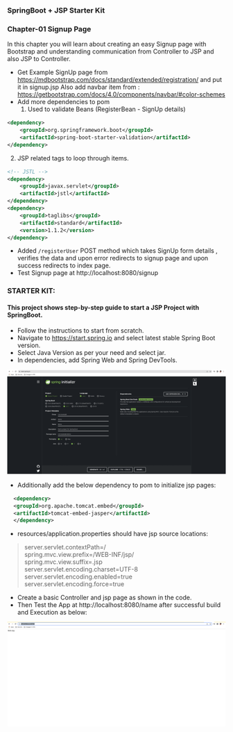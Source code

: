 ### SpringBoot + JSP Starter Kit

### Chapter-01 Signup Page
In this chapter you will learn about creating an easy Signup page with Bootstrap and understanding communication from Controller to JSP and also JSP to Controller.
* Get Example SignUp page from https://mdbootstrap.com/docs/standard/extended/registration/ and put it in signup.jsp
Also add navbar item from : https://getbootstrap.com/docs/4.0/components/navbar/#color-schemes
* Add more dependencies to pom 
  1. Used to validate Beans (RegisterBean - SignUp details)
```xml
<dependency>
    <groupId>org.springframework.boot</groupId>
    <artifactId>spring-boot-starter-validation</artifactId>
</dependency>
```

2. JSP related tags to loop through items.
```xml
<!-- JSTL -->
<dependency>
    <groupId>javax.servlet</groupId>
    <artifactId>jstl</artifactId>
</dependency>
<dependency>
    <groupId>taglibs</groupId>
    <artifactId>standard</artifactId>
    <version>1.1.2</version>
</dependency>
```
* Added `/registerUser` POST method which takes SignUp form details , verifies the data and upon error redirects to signup page and upon success redirects to index page.
* Test Signup page at http://localhost:8080/signup
### STARTER KIT: 
#### This project shows step-by-step guide to start a JSP Project with SpringBoot.

* Follow the instructions to start from scratch.
* Navigate to https://start.spring.io and select latest stable Spring Boot version.
* Select Java Version as per your need and select jar.
* In dependencies, add Spring Web and Spring DevTools.

![InitalTemplate](./docs/SpringBootJSP.png)
* Additionally add 	the below dependency to pom to initialize jsp pages:
```xml
  <dependency>  
  <groupId>org.apache.tomcat.embed</groupId>  
  <artifactId>tomcat-embed-jasper</artifactId>  
  </dependency>
  ```
* resources/application.properties should have jsp source locations:

> server.servlet.contextPath=/  
spring.mvc.view.prefix=/WEB-INF/jsp/  
spring.mvc.view.suffix=.jsp  
server.servlet.encoding.charset=UTF-8  
server.servlet.encoding.enabled=true  
server.servlet.encoding.force=true  

* Create a basic Controller and jsp page as shown in the code.
* Then Test the App at http://localhost:8080/name after successful build and Execution as below:

![ViewJSP](./docs/Successful_jsp.png)

